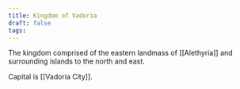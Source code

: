 ```yaml
---
title: Kingdom of Vadoria
draft: false
tags:
---
```

The kingdom comprised of the eastern landmass of [[Alethyria]] and surrounding islands to the north and east.

Capital is [[Vadoria City]].